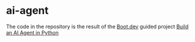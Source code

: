 # ai-agent

The code in the repository is the result of the [Boot.dev](https://www.boot.dev/`) guided project [Build an AI Agent in Python](https://www.boot.dev/courses/build-ai-agent-python)
